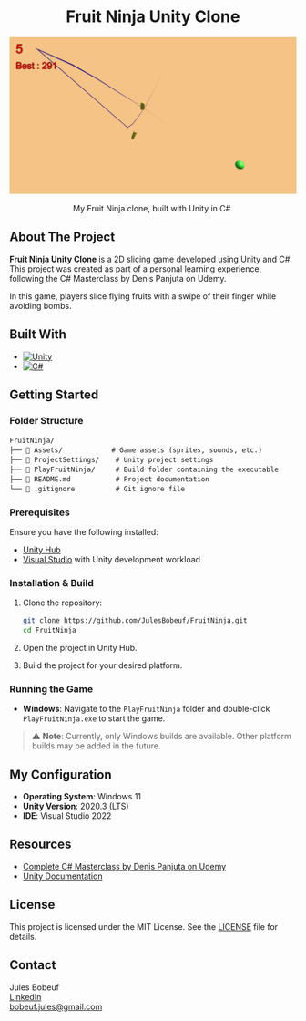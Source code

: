 <div align="center">
  <h1 align="center">Fruit Ninja Unity Clone</h1>
  <img src="assets/readme-fruit-ninja.png" alt="Fruit Ninja Screenshot" width="600">  <p align="center">
    My Fruit Ninja clone, built with Unity in C#.
</div>

## About The Project

**Fruit Ninja Unity Clone** is a 2D slicing game developed using Unity and C#. This project was created as part of a personal learning experience, following the C# Masterclass by Denis Panjuta on Udemy.

In this game, players slice flying fruits with a swipe of their finger while avoiding bombs.

## Built With

- [![Unity](https://img.shields.io/badge/Unity-000000?style=for-the-badge&logo=unity&logoColor=white)](https://unity.com/)
- [![C#](https://img.shields.io/badge/C%23-239120?style=for-the-badge&logo=c-sharp&logoColor=white)](https://learn.microsoft.com/en-us/dotnet/csharp/)

## Getting Started

### Folder Structure

```markdown
FruitNinja/
├── 📁 Assets/            # Game assets (sprites, sounds, etc.)
├── 📁 ProjectSettings/    # Unity project settings
├── 📁 PlayFruitNinja/     # Build folder containing the executable
├── 📄 README.md           # Project documentation
└── 📄 .gitignore          # Git ignore file
```

### Prerequisites

Ensure you have the following installed:

- [Unity Hub](https://unity.com/download)
- [Visual Studio](https://visualstudio.microsoft.com/) with Unity development workload

### Installation & Build

1. Clone the repository:

   ```sh
   git clone https://github.com/JulesBobeuf/FruitNinja.git
   cd FruitNinja
   ```

2. Open the project in Unity Hub.

3. Build the project for your desired platform.

### Running the Game

- **Windows**: Navigate to the `PlayFruitNinja` folder and double-click `PlayFruitNinja.exe` to start the game.

> ⚠️ **Note**: Currently, only Windows builds are available. Other platform builds may be added in the future.

## My Configuration

- **Operating System**: Windows 11
- **Unity Version**: 2020.3 (LTS)
- **IDE**: Visual Studio 2022

## Resources

- [Complete C# Masterclass by Denis Panjuta on Udemy](https://www.udemy.com/course/complete-csharp-masterclass/)
- [Unity Documentation](https://docs.unity.com/)

## License

This project is licensed under the MIT License. See the [LICENSE](LICENSE) file for details.

## Contact

Jules Bobeuf  
[LinkedIn](https://www.linkedin.com/in/bobeuf-jules/)  
bobeuf.jules@gmail.com
